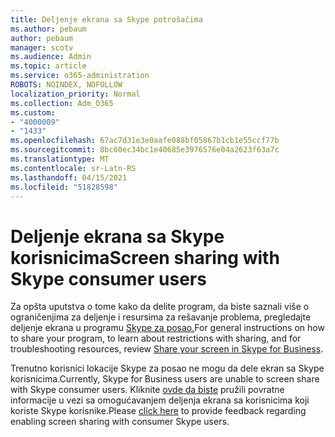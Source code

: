 ```yaml
---
title: Deljenje ekrana sa Skype potrošačima
ms.author: pebaum
author: pebaum
manager: scotv
ms.audience: Admin
ms.topic: article
ms.service: o365-administration
ROBOTS: NOINDEX, NOFOLLOW
localization_priority: Normal
ms.collection: Adm_O365
ms.custom:
- "4000009"
- "1433"
ms.openlocfilehash: 67ac7d31e3e0aafe088bf05867b1cb1e55ccf77b
ms.sourcegitcommit: 8bc60ec34bc1e40685e3976576e04a2623f63a7c
ms.translationtype: MT
ms.contentlocale: sr-Latn-RS
ms.lasthandoff: 04/15/2021
ms.locfileid: "51828598"
---
```

# <a name="screen-sharing-with-skype-consumer-users"></a><span data-ttu-id="35db9-102">Deljenje ekrana sa Skype korisnicima</span><span class="sxs-lookup"><span data-stu-id="35db9-102">Screen sharing with Skype consumer users</span></span>

<span data-ttu-id="35db9-103">Za opšta uputstva o tome kako da delite program, da biste saznali više o ograničenjima za deljenje i resursima za rešavanje problema, pregledajte deljenje ekrana u programu [Skype za posao.](https://support.microsoft.com/office/share-and-present-content-from-skype-meetings-app-skype-for-business-web-app-234b0c06-a88d-4707-904c-4fd6c571fc01)</span><span class="sxs-lookup"><span data-stu-id="35db9-103">For general instructions on how to share your program, to learn about restrictions with sharing, and for troubleshooting resources, review [Share your screen in Skype for Business](https://support.microsoft.com/office/share-and-present-content-from-skype-meetings-app-skype-for-business-web-app-234b0c06-a88d-4707-904c-4fd6c571fc01).</span></span>  

<span data-ttu-id="35db9-104">Trenutno korisnici lokacije Skype za posao ne mogu da dele ekran sa Skype korisnicima.</span><span class="sxs-lookup"><span data-stu-id="35db9-104">Currently, Skype for Business users are unable to screen share with Skype consumer users.</span></span> <span data-ttu-id="35db9-105">Kliknite [ovde da biste](https://www.skypefeedback.com/forums/299913-generally-available/suggestions/12335259-enable-screen-sharing-to-consumer-skype-users) pružili povratne informacije u vezi sa omogućavanjem deljenja ekrana sa korisnicima koji koriste Skype korisnike.</span><span class="sxs-lookup"><span data-stu-id="35db9-105">Please [click here](https://www.skypefeedback.com/forums/299913-generally-available/suggestions/12335259-enable-screen-sharing-to-consumer-skype-users) to provide feedback regarding enabling screen sharing with consumer Skype users.</span></span> 